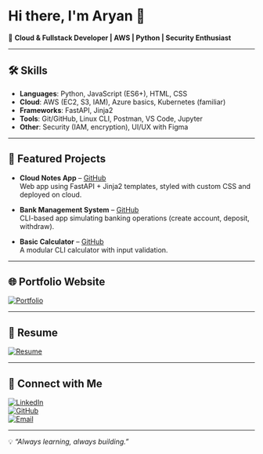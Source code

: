 # Hi there, I'm Aryan 👋

🚀 **Cloud & Fullstack Developer | AWS | Python | Security Enthusiast**

---

## 🛠️ Skills
- **Languages**: Python, JavaScript (ES6+), HTML, CSS  
- **Cloud**: AWS (EC2, S3, IAM), Azure basics, Kubernetes (familiar)  
- **Frameworks**: FastAPI, Jinja2  
- **Tools**: Git/GitHub, Linux CLI, Postman, VS Code, Jupyter  
- **Other**: Security (IAM, encryption), UI/UX with Figma  

---

## 📂 Featured Projects
- **Cloud Notes App** – [GitHub](https://github.com/arxyanf/CloudNotes)  
  Web app using FastAPI + Jinja2 templates, styled with custom CSS and deployed on cloud.  

- **Bank Management System** – [GitHub](https://github.com/arxyanf/Bank_Management_System)  
  CLI-based app simulating banking operations (create account, deposit, withdraw).  

- **Basic Calculator** – [GitHub](https://github.com/arxyanf/Basic_Calculator_Python_Project)  
  A modular CLI calculator with input validation.  

---

## 🌐 Portfolio Website
[![Portfolio](https://img.shields.io/badge/Visit-Portfolio-38bdf8?style=for-the-badge&logo=google-chrome&logoColor=white)](https://arxyanf.github.io/Portfolio/)

---

## 📄 Resume
[![Resume](https://img.shields.io/badge/Download-Resume-brightgreen?style=for-the-badge&logo=adobeacrobatreader&logoColor=white)](https://arxyanf.github.io/Portfolio/aryan_resume.pdf)

---

## 🤝 Connect with Me
[![LinkedIn](https://img.shields.io/badge/LinkedIn-blue?style=for-the-badge&logo=linkedin&logoColor=white)](https://www.linkedin.com/in/aryan-vaishnav-programmer)  
[![GitHub](https://img.shields.io/badge/GitHub-000?style=for-the-badge&logo=github&logoColor=white)](https://github.com/arxyanf)  
[![Email](https://img.shields.io/badge/Email-D14836?style=for-the-badge&logo=gmail&logoColor=white)](mailto:vaishnavaryan0@gmail.com)

---

💡 *“Always learning, always building.”*
